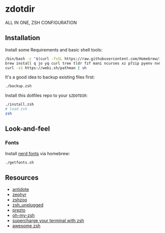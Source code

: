 # zdotdir

ALL IN ONE, ZSH CONFIGURATION

## Installation
Install some Requirements and basic shell tools:  
```zsh
/bin/bash -c "$(curl -fsSL https://raw.githubusercontent.com/Homebrew/install/HEAD/install.sh)"   
brew install q jo yq curl tree tldr fzf mani ncurses xz p7zip pyenv nvm rpl readline git git-flow-avh starship  
curl -sS https://webi.sh/pathman | sh  
```  

It's a good idea to backup existing files first:

```zsh
./backup.zsh
```

Install this dotfiles repo to your `$ZDOTDIR`:
```zsh
./install.zsh
# load zsh
zsh
```

## Look-and-feel  
### Fonts

Install [nerd fonts][nerd-fonts] via homebrew:

```zsh 
./getfonts.sh 
``` 

## Resources
- [antidote][antidote]
- [zephyr][zephyr]
- [zshzoo][zshzoo]
- [zsh_unplugged][zsh_unplugged]
- [prezto][prezto]
- [oh-my-zsh][oh-my-zsh]
- [supercharge your terminal with zsh][supercharge-zsh]
- [awesome zsh][awesome-zsh-plugins]

[antidote]:             https://github.com/mattmc3/antidote
[awesome-zsh-plugins]:  https://github.com/unixorn/awesome-zsh-plugins
[dotfiles]:             https://dotfiles.github.io/
[homebrew]:             https://brew.sh
[iterm2-colors]:        https://github.com/mbadolato/iTerm2-Color-Schemes
[nerd-fonts]:           https://github.com/ryanoasis/nerd-fonts
[oh-my-zsh]:            https://github.com/ohmyzsh/ohmyzsh
[prezto]:               https://github.com/sorin-ionescu/prezto
[starship-toml]:        https://github.com/mattmc3/zdotdir/blob/main/prompt/starship.toml
[starship]:             https://starship.rs
[supercharge-zsh]:      https://blog.callstack.io/supercharge-your-terminal-with-zsh-8b369d689770
[zdotdir_gif]:          https://raw.githubusercontent.com/mattmc3/zdotdir/resources/img/zdotdir.gif
[zephyr]:               https://github.com/zshzoo/zephyr
[zsh_unplugged]:        https://github.com/mattmc3/zsh_unplugged
[zshzoo]:               https://github.com/zshzoo/zshzoo
